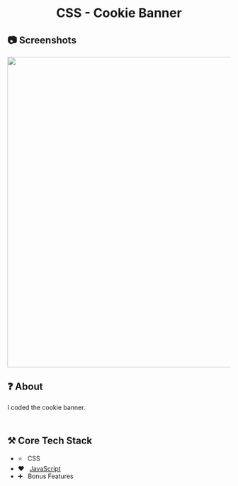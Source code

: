 <h1 align="center">
   CSS - Cookie Banner
</h1>

<h2>
📷 Screenshots
</h2>

<p align="center">
  <img src="https://github.com/ozkannbuyuk/css-cookie-banner/assets/111967202/87ac32c9-5c27-4585-8534-e3046ecb0d13" width="700" />
</p>

<h2>
❓ About
</h2>

I coded the cookie banner.

<h2>
<br />
⚒️ Core Tech Stack
</h2>

- ⭐️ &nbsp; CSS
- ❤ &nbsp; [JavaScript](https://www.javascript.com)
- ➕ &nbsp; Bonus Features
